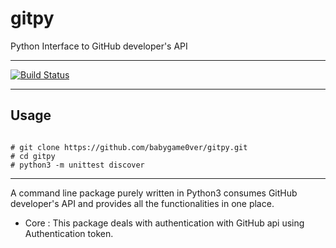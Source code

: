 
# gitpy

Python Interface to GitHub developer's API

---

[![Build Status](https://travis-ci.org/babygame0ver/gitpy.svg?branch=master)](https://travis-ci.org/babygame0ver/gitpy)

---

## Usage

```

# git clone https://github.com/babygame0ver/gitpy.git
# cd gitpy
# python3 -m unittest discover

```

---
A command line package purely written in Python3 consumes GitHub developer's API and provides all the functionalities in one place.

* Core : This package deals with authentication with GitHub api using Authentication token.
